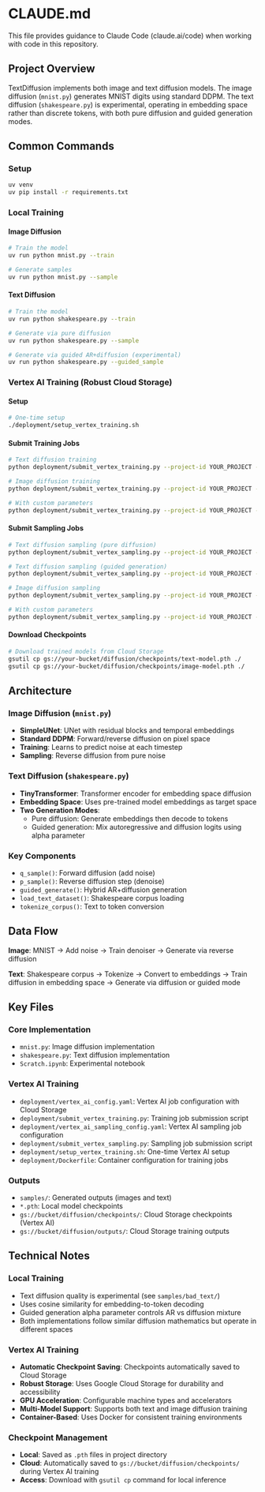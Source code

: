 # CLAUDE.md

This file provides guidance to Claude Code (claude.ai/code) when working with code in this repository.

## Project Overview

TextDiffusion implements both image and text diffusion models. The image diffusion (`mnist.py`) generates MNIST digits using standard DDPM. The text diffusion (`shakespeare.py`) is experimental, operating in embedding space rather than discrete tokens, with both pure diffusion and guided generation modes.

## Common Commands

### Setup
```bash
uv venv
uv pip install -r requirements.txt
```

### Local Training

#### Image Diffusion
```bash
# Train the model
uv run python mnist.py --train

# Generate samples
uv run python mnist.py --sample
```

#### Text Diffusion
```bash
# Train the model
uv run python shakespeare.py --train

# Generate via pure diffusion
uv run python shakespeare.py --sample

# Generate via guided AR+diffusion (experimental)
uv run python shakespeare.py --guided_sample
```

### Vertex AI Training (Robust Cloud Storage)

#### Setup
```bash
# One-time setup
./deployment/setup_vertex_training.sh
```

#### Submit Training Jobs
```bash
# Text diffusion training
python deployment/submit_vertex_training.py --project-id YOUR_PROJECT --bucket YOUR_BUCKET --script shakespeare.py

# Image diffusion training
python deployment/submit_vertex_training.py --project-id YOUR_PROJECT --bucket YOUR_BUCKET --script mnist.py

# With custom parameters
python deployment/submit_vertex_training.py --project-id YOUR_PROJECT --bucket YOUR_BUCKET --script shakespeare.py --epochs 10 --batch-size 32
```

#### Submit Sampling Jobs
```bash
# Text diffusion sampling (pure diffusion)
python deployment/submit_vertex_sampling.py --project-id YOUR_PROJECT --bucket YOUR_BUCKET --script shakespeare.py

# Text diffusion sampling (guided generation)
python deployment/submit_vertex_sampling.py --project-id YOUR_PROJECT --bucket YOUR_BUCKET --script shakespeare.py --sample-mode guided_sample

# Image diffusion sampling
python deployment/submit_vertex_sampling.py --project-id YOUR_PROJECT --bucket YOUR_BUCKET --script mnist.py

# With custom parameters
python deployment/submit_vertex_sampling.py --project-id YOUR_PROJECT --bucket YOUR_BUCKET --script shakespeare.py --num-samples 10 --checkpoint gs://YOUR_BUCKET/diffusion/checkpoints/custom-model.pth
```

#### Download Checkpoints
```bash
# Download trained models from Cloud Storage
gsutil cp gs://your-bucket/diffusion/checkpoints/text-model.pth ./
gsutil cp gs://your-bucket/diffusion/checkpoints/image-model.pth ./
```

## Architecture

### Image Diffusion (`mnist.py`)
- **SimpleUNet**: UNet with residual blocks and temporal embeddings
- **Standard DDPM**: Forward/reverse diffusion on pixel space
- **Training**: Learns to predict noise at each timestep
- **Sampling**: Reverse diffusion from pure noise

### Text Diffusion (`shakespeare.py`)
- **TinyTransformer**: Transformer encoder for embedding space diffusion
- **Embedding Space**: Uses pre-trained model embeddings as target space
- **Two Generation Modes**:
  - Pure diffusion: Generate embeddings then decode to tokens
  - Guided generation: Mix autoregressive and diffusion logits using alpha parameter

### Key Components
- `q_sample()`: Forward diffusion (add noise)
- `p_sample()`: Reverse diffusion step (denoise)
- `guided_generate()`: Hybrid AR+diffusion generation
- `load_text_dataset()`: Shakespeare corpus loading
- `tokenize_corpus()`: Text to token conversion

## Data Flow

**Image**: MNIST → Add noise → Train denoiser → Generate via reverse diffusion

**Text**: Shakespeare corpus → Tokenize → Convert to embeddings → Train diffusion in embedding space → Generate via diffusion or guided mode

## Key Files

### Core Implementation
- `mnist.py`: Image diffusion implementation
- `shakespeare.py`: Text diffusion implementation  
- `Scratch.ipynb`: Experimental notebook

### Vertex AI Training
- `deployment/vertex_ai_config.yaml`: Vertex AI job configuration with Cloud Storage
- `deployment/submit_vertex_training.py`: Training job submission script
- `deployment/vertex_ai_sampling_config.yaml`: Vertex AI sampling job configuration
- `deployment/submit_vertex_sampling.py`: Sampling job submission script
- `deployment/setup_vertex_training.sh`: One-time Vertex AI setup
- `deployment/Dockerfile`: Container configuration for training jobs

### Outputs
- `samples/`: Generated outputs (images and text)
- `*.pth`: Local model checkpoints
- `gs://bucket/diffusion/checkpoints/`: Cloud Storage checkpoints (Vertex AI)
- `gs://bucket/diffusion/outputs/`: Cloud Storage training outputs

## Technical Notes

### Local Training
- Text diffusion quality is experimental (see `samples/bad_text/`)
- Uses cosine similarity for embedding-to-token decoding
- Guided generation alpha parameter controls AR vs diffusion mixture
- Both implementations follow similar diffusion mathematics but operate in different spaces

### Vertex AI Training
- **Automatic Checkpoint Saving**: Checkpoints automatically saved to Cloud Storage
- **Robust Storage**: Uses Google Cloud Storage for durability and accessibility
- **GPU Acceleration**: Configurable machine types and accelerators
- **Multi-Model Support**: Supports both text and image diffusion training
- **Container-Based**: Uses Docker for consistent training environments

### Checkpoint Management
- **Local**: Saved as `.pth` files in project directory
- **Cloud**: Automatically saved to `gs://bucket/diffusion/checkpoints/` during Vertex AI training
- **Access**: Download with `gsutil cp` command for local inference